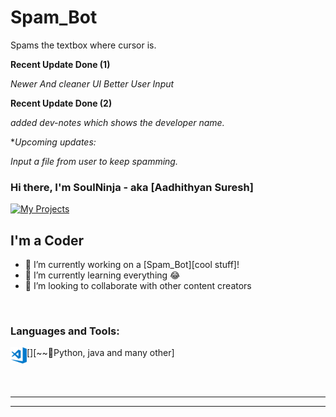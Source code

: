 # Spam_Bot

Spams the textbox where cursor is.


**Recent Update Done (1)**

*Newer And cleaner UI*
*Better User Input*

**Recent Update Done (2)**

*added dev-notes which shows the developer name.*


**Upcoming updates:*

*Input a file from user to keep spamming.*

### Hi there, I'm SoulNinja - aka [Aadhithyan Suresh]

[![My Projects](https://sproboticworks.com/user/profile/aadhithyan_17)](https://sproboticworks.com/user/profile/aadhithyan_17)

## I'm a Coder

- 🔭 I’m currently working on a [Spam_Bot][cool stuff]!
- 🌱 I’m currently learning everything 😂
- 👯 I’m looking to collaborate with other content creators


<br />

### Languages and Tools:

[<img align="left" alt="Visual Studio Code / PyCharm" width="26px" src="https://raw.githubusercontent.com/github/explore/80688e429a7d4ef2fca1e82350fe8e3517d3494d/topics/visual-studio-code/visual-studio-code.png" />][~~🐍Python, java and many other]



<br />
<br />

---


---




</details>


[My Projects]: https://sproboticworks.com/user/profile/aadhithyan_17

